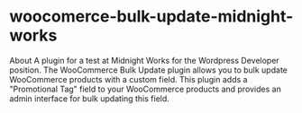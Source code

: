 # woocomerce-bulk-update-midnight-works
About A plugin for a test at Midnight Works for the Wordpress Developer position. The WooCommerce Bulk Update plugin allows you to bulk update WooCommerce products with a custom field. This plugin adds a "Promotional Tag" field to your WooCommerce products and provides an admin interface for bulk updating this field.
